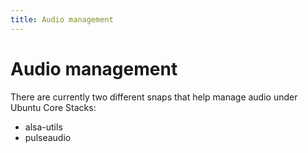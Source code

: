 ```yaml
---
title: Audio management
---
```


# Audio management

There are currently two different snaps that help manage audio under Ubuntu Core Stacks:

* alsa-utils
* pulseaudio

